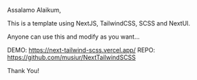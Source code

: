 Assalamo Alaikum,

This is a template using NextJS, TailwindCSS, SCSS and NextUI.

Anyone can use this and modify as you want...

DEMO: https://next-tailwind-scss.vercel.app/
REPO: https://github.com/musiur/NextTailwindSCSS

Thank You!
